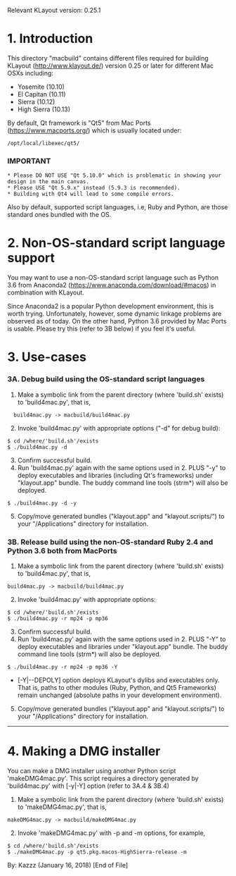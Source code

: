 Relevant KLayout version: 0.25.1

# 1. Introduction
This directory "macbuild" contains different files required for building KLayout (http://www.klayout.de/) version 0.25 or later for different Mac OSXs including:
* Yosemite    (10.10)
* El Capitan  (10.11)
* Sierra      (10.12)
* High Sierra (10.13)

By default, Qt framework is "Qt5" from Mac Ports (https://www.macports.org/) which is usually located under:
```
/opt/local/libexec/qt5/
```

### IMPORTANT
```
* Please DO NOT USE "Qt 5.10.0" which is problematic in showing your design in the main canvas.
* Please USE "Qt 5.9.x" instead (5.9.3 is recommended).
* Building with Qt4 will lead to some compile errors.
```
Also by default, supported script languages, i.e, Ruby and Python, are those standard ones bundled with the OS.

# 2. Non-OS-standard script language support
You may want to use a non-OS-standard script language such as Python 3.6 from Anaconda2 (https://www.anaconda.com/download/#macos) in combination with KLayout.

Since Anaconda2 is a popular Python development environment, this is worth trying.
Unfortunately, however, some dynamic linkage problems are observed as of today.
On the other hand, Python 3.6 provided by Mac Ports is usable.
Please try this (refer to 3B below) if you feel it's useful.

# 3. Use-cases
### 3A. Debug build using the OS-standard script languages
1. Make a symbolic link from the parent directory (where 'build.sh' exists) to
 'build4mac.py', that is,
```
  build4mac.py -> macbuild/build4mac.py
```
2. Invoke 'build4mac.py' with appropriate options ("-d" for debug build):
``` 
$ cd /where/'build.sh'/exists
$ ./build4mac.py -d
```
3. Confirm successful build.
4. Run 'build4mac.py' again with the same options used in 2. PLUS "-y" to deploy executables and libraries (including Qt's frameworks) under "klayout.app" bundle. The buddy command line tools (strm*) will also be deployed.
```
$ ./build4mac.py -d -y
```
5. Copy/move generated bundles ("klayout.app" and "klayout.scripts/") to your "/Applications" directory for installation.

### 3B. Release build using the non-OS-standard Ruby 2.4 and Python 3.6 both from MacPorts
1. Make a symbolic link from the parent directory (where 'build.sh' exists) to 'build4mac.py', that is,
```
build4mac.py -> macbuild/build4mac.py
```
2. Invoke 'build4mac.py' with appropriate options:
```
$ cd /where/'build.sh'/exists
$ ./build4mac.py -r mp24 -p mp36
```
3. Confirm successful build.
4. Run 'build4mac.py' again with the same options used in 2. PLUS "-Y" to deploy executables and libraries under "klayout.app" bundle. The buddy command line tools (strm*) will also be deployed.
```
$ ./build4mac.py -r mp24 -p mp36 -Y
```
* [-Y|--DEPOLY] option deploys KLayout's dylibs and executables only.
That is, paths to other modules (Ruby, Python, and Qt5 Frameworks) remain unchanged (absolute paths in your development environment).

5. Copy/move generated bundles ("klayout.app" and "klayout.scripts/") to your "/Applications" directory for installation.

----

# 4. Making a DMG installer
You can make a DMG installer using another Python script 'makeDMG4mac.py'.
This script requires a directory generated by 'build4mac.py' with [-y|-Y] option (refer to 3A.4 & 3B.4)

1. Make a symbolic link from the parent directory (where 'build.sh' exists) to 'makeDMG4mac.py', that is,
```
makeDMG4mac.py -> macbuild/makeDMG4mac.py
```
2. Invoke 'makeDMG4mac.py' with -p and -m options, for example,
```
$ cd /where/'build.sh'/exists
$ ./makeDMG4mac.py -p qt5.pkg.macos-HighSierra-release -m 
```

By: Kazzz (January 16, 2018)
[End of File] 
